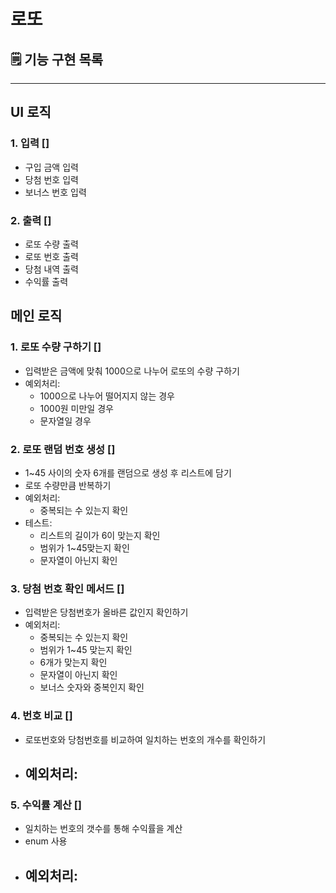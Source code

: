# 로또

## 🗒 기능 구현 목록

---

## UI 로직

### 1. 입력 []

- 구입 금액 입력
- 당첨 번호 입력
- 보너스 번호 입력

### 2. 출력 []

- 로또 수량 출력
- 로또 번호 출력
- 당첨 내역 출력
- 수익률 출력

## 메인 로직

### 1. 로또 수량 구하기 []

- 입력받은 금액에 맞춰 1000으로 나누어 로또의 수량 구하기
- 예외처리: 
  - 1000으로 나누어 떨어지지 않는 경우
  - 1000원 미만일 경우
  - 문자열일 경우

### 2. 로또 랜덤 번호 생성 []

- 1~45 사이의 숫자 6개를 랜덤으로 생성 후 리스트에 담기
- 로또 수량만큼 반복하기
- 예외처리:
  - 중복되는 수 있는지 확인
- 테스트:
  - 리스트의 길이가 6이 맞는지 확인
  - 범위가 1~45맞는지 확인
  - 문자열이 아닌지 확인

### 3. 당첨 번호 확인 메서드 []

- 입력받은 당첨번호가 올바른 값인지 확인하기
- 예외처리:
    - 중복되는 수 있는지 확인
    - 범위가 1~45 맞는지 확인
    - 6개가 맞는지 확인
    - 문자열이 아닌지 확인
    - 보너스 숫자와 중복인지 확인

### 4. 번호 비교 []

- 로또번호와 당첨번호를 비교하여 일치하는 번호의 개수를 확인하기
- 예외처리:
    - 

### 5. 수익률 계산 []

- 일치하는 번호의 갯수를 통해 수익률을 계산
- enum 사용
- 예외처리:
  - 
